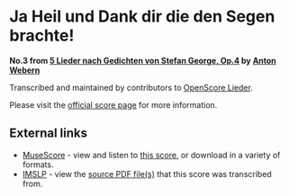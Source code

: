 
# Ja Heil und Dank dir die den Segen brachte!

__No.3 from [5 Lieder nach Gedichten von Stefan George, Op.4](..) by [Anton Webern](../..)__

Transcribed and maintained by contributors to [OpenScore Lieder].

Please visit the [official score page] for more information.

[official score page]: https://musescore.com/openscore-lieder-corpus/scores/6725782
[OpenScore Lieder]: https://musescore.com/openscore-lieder-corpus

## External links

- [MuseScore] - view and listen to [this score][MuseScore], or download in a variety of formats.
- [IMSLP] - view the [source PDF file(s)][IMSLP] that this score was transcribed from.

[MuseScore]: https://musescore.com/score/6725782
[IMSLP]: https://imslp.org/wiki/Special:ReverseLookup/28267
